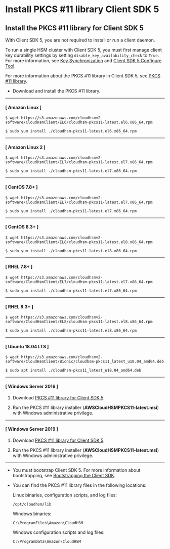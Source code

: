 # Install PKCS \#11 library Client SDK 5<a name="install-pkcs11-v4"></a>

## Install the PKCS \#11 library for Client SDK 5<a name="install-pkcs11-library-4"></a>

With Client SDK 5, you are not required to install or run a client daemon\. 

To run a single HSM cluster with Client SDK 5, you must first manage client key durability settings by setting `disable_key_availability_check` to `True`\. For more information, see [Key Synchronization](manage-key-sync.md) and [Client SDK 5 Configure Tool](configure-sdk-5.md)\. 

For more information about the PKCS \#11 library in Client SDK 5, see [PKCS \#11 library](pkcs11-library.md)\.
+ Download and install the PKCS \#11 library\.

------
#### [ Amazon Linux ]

  ```
  $ wget https://s3.amazonaws.com/cloudhsmv2-software/CloudHsmClient/EL6/cloudhsm-pkcs11-latest.el6.x86_64.rpm
  ```

  ```
  $ sudo yum install ./cloudhsm-pkcs11-latest.el6.x86_64.rpm
  ```

------
#### [ Amazon Linux 2 ]

  ```
  $ wget https://s3.amazonaws.com/cloudhsmv2-software/CloudHsmClient/EL7/cloudhsm-pkcs11-latest.el7.x86_64.rpm
  ```

  ```
  $ sudo yum install ./cloudhsm-pkcs11-latest.el7.x86_64.rpm
  ```

------
#### [ CentOS 7\.8\+ ]

  ```
  $ wget https://s3.amazonaws.com/cloudhsmv2-software/CloudHsmClient/EL7/cloudhsm-pkcs11-latest.el7.x86_64.rpm
  ```

  ```
  $ sudo yum install ./cloudhsm-pkcs11-latest.el7.x86_64.rpm
  ```

------
#### [ CentOS 8\.3\+ ]

  ```
  $ wget https://s3.amazonaws.com/cloudhsmv2-software/CloudHsmClient/EL8/cloudhsm-pkcs11-latest.el8.x86_64.rpm
  ```

  ```
  $ sudo yum install ./cloudhsm-pkcs11-latest.el8.x86_64.rpm
  ```

------
#### [ RHEL 7\.8\+ ]

  ```
  $ wget https://s3.amazonaws.com/cloudhsmv2-software/CloudHsmClient/EL7/cloudhsm-pkcs11-latest.el7.x86_64.rpm
  ```

  ```
  $ sudo yum install ./cloudhsm-pkcs11-latest.el7.x86_64.rpm
  ```

------
#### [ RHEL 8\.3\+ ]

  ```
  $ wget https://s3.amazonaws.com/cloudhsmv2-software/CloudHsmClient/EL8/cloudhsm-pkcs11-latest.el8.x86_64.rpm
  ```

  ```
  $ sudo yum install ./cloudhsm-pkcs11-latest.el8.x86_64.rpm
  ```

------
#### [ Ubuntu 18\.04 LTS ]

  ```
  $ wget https://s3.amazonaws.com/cloudhsmv2-software/CloudHsmClient/Bionic/cloudhsm-pkcs11_latest_u18.04_amd64.deb
  ```

  ```
  $ sudo apt install ./cloudhsm-pkcs11_latest_u18.04_amd64.deb
  ```

------
#### [ Windows Server 2016 ]

  1. Download [PKCS \#11 library for Client SDK 5](https://s3.amazonaws.com/cloudhsmv2-software/CloudHsmClient/Windows/AWSCloudHSMPKCS11-latest.msi)\.

  1. Run the PKCS \#11 library installer \(**AWSCloudHSMPKCS11\-latest\.msi**\) with Windows administrative privilege\.

------
#### [ Windows Server 2019 ]

  1. Download [PKCS \#11 library for Client SDK 5](https://s3.amazonaws.com/cloudhsmv2-software/CloudHsmClient/Windows/AWSCloudHSMPKCS11-latest.msi)\.

  1. Run the PKCS \#11 library installer \(**AWSCloudHSMPKCS11\-latest\.msi**\) with Windows administrative privilege\.

------
+ You must bootstrap Client SDK 5\. For more information about bootstrapping, see [Bootstrapping the Client SDK](cluster-connect.md)\.
+ You can find the PKCS \#11 library files in the following locations:

  Linux binaries, configuration scripts, and log files:

  ```
  /opt/cloudhsm/lib
  ```

  Windows binaries:

  ```
  C:\ProgramFiles\Amazon\CloudHSM
  ```

  Windows configuration scripts and log files:

  ```
  C:\ProgramData\Amazon\CloudHSM
  ```
